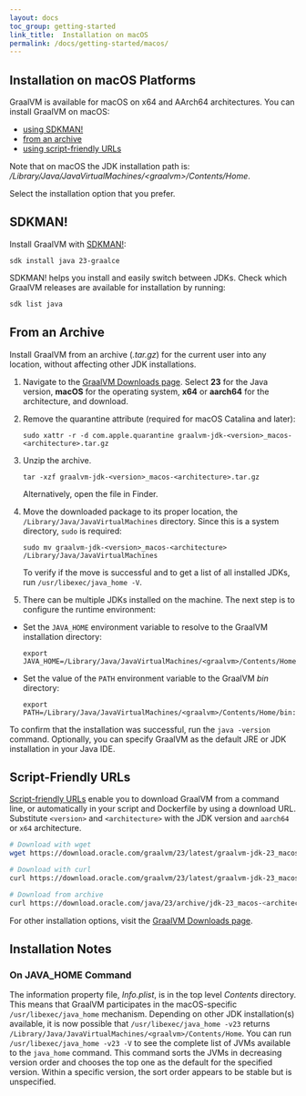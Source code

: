 ```yaml
---
layout: docs
toc_group: getting-started
link_title:  Installation on macOS
permalink: /docs/getting-started/macos/
---
```


## Installation on macOS Platforms

GraalVM is available for macOS on x64 and AArch64 architectures.
You can install GraalVM on macOS:
* [using SDKMAN!](#sdkman)
* [from an archive](#from-an-archive)
* [using script-friendly URLs](#script-friendly-urls)

Note that on macOS the JDK installation path is: <em>/Library/Java/JavaVirtualMachines/&lt;graalvm&gt;/Contents/Home</em>.

Select the installation option that you prefer.

## SDKMAN!

Install GraalVM with [SDKMAN!](https://sdkman.io/):
```
sdk install java 23-graalce
```

SDKMAN! helps you install and easily switch between JDKs.
Check which GraalVM releases are available for installation by running: 
```bash
sdk list java
```

## From an Archive

Install GraalVM from an archive (_.tar.gz_) for the current user into any location, without affecting other JDK installations.

1. Navigate to the [GraalVM Downloads page](https://www.graalvm.org/downloads/). Select **23** for the Java version, **macOS** for the operating system, **x64** or **aarch64** for the architecture, and download.
  
2. Remove the quarantine attribute (required for macOS Catalina and later):
    ```shell
    sudo xattr -r -d com.apple.quarantine graalvm-jdk-<version>_macos-<architecture>.tar.gz
    ```

3. Unzip the archive.
    ```shell
    tar -xzf graalvm-jdk-<version>_macos-<architecture>.tar.gz
    ```
    Alternatively, open the file in Finder.

4.  Move the downloaded package to its proper location, the `/Library/Java/JavaVirtualMachines` directory. Since this is a system directory, `sudo` is required:
    ```shell
    sudo mv graalvm-jdk-<version>_macos-<architecture> /Library/Java/JavaVirtualMachines
    ```
    To verify if the move is successful and to get a list of all installed JDKs, run `/usr/libexec/java_home -V`.

5. There can be multiple JDKs installed on the machine. The next step is to configure the runtime environment:
  - Set the `JAVA_HOME` environment variable to resolve to the GraalVM installation directory:
    ```shell
    export JAVA_HOME=/Library/Java/JavaVirtualMachines/<graalvm>/Contents/Home
    ```
  - Set the value of the `PATH` environment variable to the GraalVM _bin_ directory:
    ```shell
    export PATH=/Library/Java/JavaVirtualMachines/<graalvm>/Contents/Home/bin:$PATH
    ```

To confirm that the installation was successful, run the `java -version` command.
Optionally, you can specify GraalVM as the default JRE or JDK installation in your Java IDE.

## Script-Friendly URLs

[Script-friendly URLs](https://www.oracle.com/java/technologies/jdk-script-friendly-urls/) enable you to download GraalVM from a command line, or automatically in your script and Dockerfile by using a download URL. 
Substitute `<version>` and `<architecture>` with the JDK version and `aarch64` or `x64` architecture.
```bash
# Download with wget
wget https://download.oracle.com/graalvm/23/latest/graalvm-jdk-23_macos-<architecture>_bin.tar.gz

# Download with curl
curl https://download.oracle.com/graalvm/23/latest/graalvm-jdk-23_macos-<architecture>_bin.tar.gz

# Download from archive
curl https://download.oracle.com/java/23/archive/jdk-23_macos-<architecture>_bin.tar.gz
```

For other installation options, visit the [GraalVM Downloads page](https://www.graalvm.org/downloads/).

## Installation Notes

### On JAVA_HOME Command
The information property file, _Info.plist_, is in the top level _Contents_ directory.
This means that GraalVM participates in the macOS-specific `/usr/libexec/java_home` mechanism. Depending on other JDK installation(s) available, it is now possible that `/usr/libexec/java_home -v23` returns `/Library/Java/JavaVirtualMachines/<graalvm>/Contents/Home`.
You can run `/usr/libexec/java_home -v23 -V` to see the complete list of JVMs available to the `java_home` command. This command sorts the JVMs in decreasing version order and chooses the top one as the default for the specified version.
Within a specific version, the sort order appears to be stable but is unspecified.